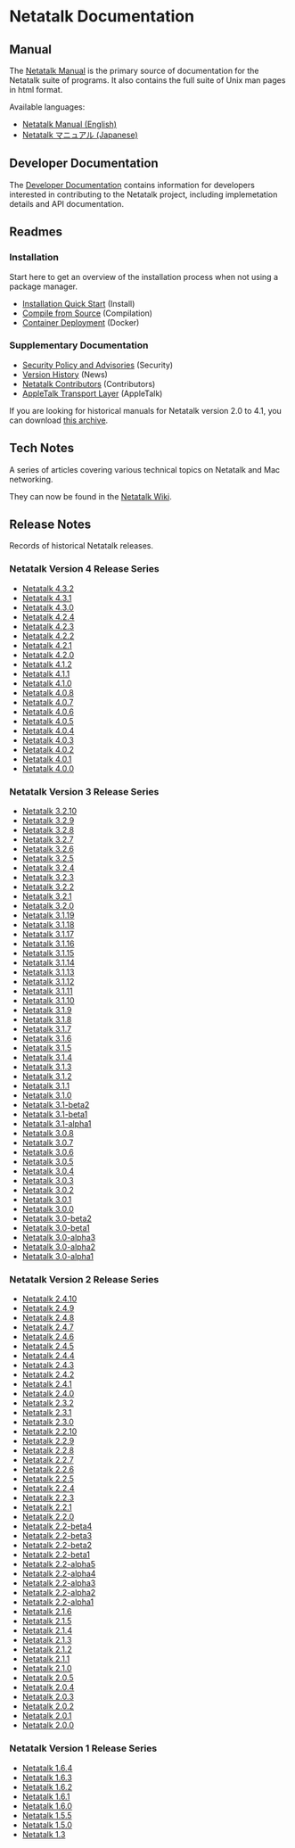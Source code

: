 # Netatalk Documentation

## Manual

The [Netatalk Manual](/manual/en) is the primary source of documentation for the Netatalk suite of programs.
It also contains the full suite of Unix man pages in html format.

Available languages:

- [Netatalk Manual (English)](/manual/en)
- [Netatalk マニュアル (Japanese)](/manual/ja)

## Developer Documentation

The <a href="/developer/" target="_blank">Developer Documentation</a> contains information for developers
interested in contributing to the Netatalk project, including
implemetation details and API documentation.

## Readmes

### Installation

Start here to get an overview of the installation process when not using a package manager.

- [Installation Quick Start](/install.html) (Install)
- [Compile from Source](/compilation.html) (Compilation)
- [Container Deployment](/docker.html) (Docker)

### Supplementary Documentation

- [Security Policy and Advisories](/security.html) (Security)
- [Version History](/news.html) (News)
- [Netatalk Contributors](/contributors.html) (Contributors)
- [AppleTalk Transport Layer](/appletalk.html) (AppleTalk)

If you are looking for historical manuals for Netatalk version 2.0 to 4.1, you can download [this archive](https://sourceforge.net/projects/netatalk/files/docs/).

## Tech Notes

A series of articles covering various technical topics on Netatalk and
Mac networking.

They can now be found in the [Netatalk Wiki](/docs).

## Release Notes

Records of historical Netatalk releases.

### Netatalk Version 4 Release Series

- [Netatalk 4.3.2](/4.3/ReleaseNotes4.3.2.html)
- [Netatalk 4.3.1](/4.3/ReleaseNotes4.3.1.html)
- [Netatalk 4.3.0](/4.3/ReleaseNotes4.3.0.html)
- [Netatalk 4.2.4](/4.2/ReleaseNotes4.2.4.html)
- [Netatalk 4.2.3](/4.2/ReleaseNotes4.2.3.html)
- [Netatalk 4.2.2](/4.2/ReleaseNotes4.2.2.html)
- [Netatalk 4.2.1](/4.2/ReleaseNotes4.2.1.html)
- [Netatalk 4.2.0](/4.2/ReleaseNotes4.2.0.html)
- [Netatalk 4.1.2](/4.1/ReleaseNotes4.1.2.html)
- [Netatalk 4.1.1](/4.1/ReleaseNotes4.1.1.html)
- [Netatalk 4.1.0](/4.1/ReleaseNotes4.1.0.html)
- [Netatalk 4.0.8](/4.0/ReleaseNotes4.0.8.html)
- [Netatalk 4.0.7](/4.0/ReleaseNotes4.0.7.html)
- [Netatalk 4.0.6](/4.0/ReleaseNotes4.0.6.html)
- [Netatalk 4.0.5](/4.0/ReleaseNotes4.0.5.html)
- [Netatalk 4.0.4](/4.0/ReleaseNotes4.0.4.html)
- [Netatalk 4.0.3](/4.0/ReleaseNotes4.0.3.html)
- [Netatalk 4.0.2](/4.0/ReleaseNotes4.0.2.html)
- [Netatalk 4.0.1](/4.0/ReleaseNotes4.0.1.html)
- [Netatalk 4.0.0](/4.0/ReleaseNotes4.0.0.html)

### Netatalk Version 3 Release Series

- [Netatalk 3.2.10](/3.2/ReleaseNotes3.2.10.html)
- [Netatalk 3.2.9](/3.2/ReleaseNotes3.2.9.html)
- [Netatalk 3.2.8](/3.2/ReleaseNotes3.2.8.html)
- [Netatalk 3.2.7](/3.2/ReleaseNotes3.2.7.html)
- [Netatalk 3.2.6](/3.2/ReleaseNotes3.2.6.html)
- [Netatalk 3.2.5](/3.2/ReleaseNotes3.2.5.html)
- [Netatalk 3.2.4](/3.2/ReleaseNotes3.2.4.html)
- [Netatalk 3.2.3](/3.2/ReleaseNotes3.2.3.html)
- [Netatalk 3.2.2](/3.2/ReleaseNotes3.2.2.html)
- [Netatalk 3.2.1](/3.2/ReleaseNotes3.2.1.html)
- [Netatalk 3.2.0](/3.2/ReleaseNotes3.2.0.html)
- [Netatalk 3.1.19](/3.1/ReleaseNotes3.1.19.html)
- [Netatalk 3.1.18](/3.1/ReleaseNotes3.1.18.html)
- [Netatalk 3.1.17](/3.1/ReleaseNotes3.1.17.html)
- [Netatalk 3.1.16](/3.1/ReleaseNotes3.1.16.html)
- [Netatalk 3.1.15](/3.1/ReleaseNotes3.1.15.html)
- [Netatalk 3.1.14](/3.1/ReleaseNotes3.1.14.html)
- [Netatalk 3.1.13](/3.1/ReleaseNotes3.1.13.html)
- [Netatalk 3.1.12](/3.1/ReleaseNotes3.1.12.html)
- [Netatalk 3.1.11](/3.1/ReleaseNotes3.1.11.html)
- [Netatalk 3.1.10](/3.1/ReleaseNotes3.1.10.html)
- [Netatalk 3.1.9](/3.1/ReleaseNotes3.1.9.html)
- [Netatalk 3.1.8](/3.1/ReleaseNotes3.1.8.html)
- [Netatalk 3.1.7](/3.1/ReleaseNotes3.1.7.html)
- [Netatalk 3.1.6](/3.1/ReleaseNotes3.1.6.html)
- [Netatalk 3.1.5](/3.1/ReleaseNotes3.1.5.html)
- [Netatalk 3.1.4](/3.1/ReleaseNotes3.1.4.html)
- [Netatalk 3.1.3](/3.1/ReleaseNotes3.1.3.html)
- [Netatalk 3.1.2](/3.1/ReleaseNotes3.1.2.html)
- [Netatalk 3.1.1](/3.1/ReleaseNotes3.1.1.html)
- [Netatalk 3.1.0](/3.1/ReleaseNotes3.1.0.html)
- [Netatalk 3.1-beta2](/3.1/ReleaseNotes-3.1-beta2.html)
- [Netatalk 3.1-beta1](/3.1/ReleaseNotes-3.1-beta1.html)
- [Netatalk 3.1-alpha1](/3.1/ReleaseNotes-3.1-alpha1.html)
- [Netatalk 3.0.8](/3.0/ReleaseNotes3.0.8.html)
- [Netatalk 3.0.7](/3.0/ReleaseNotes3.0.7.html)
- [Netatalk 3.0.6](/3.0/ReleaseNotes3.0.6.html)
- [Netatalk 3.0.5](/3.0/ReleaseNotes3.0.5.html)
- [Netatalk 3.0.4](/3.0/ReleaseNotes3.0.4.html)
- [Netatalk 3.0.3](/3.0/ReleaseNotes3.0.3.html)
- [Netatalk 3.0.2](/3.0/ReleaseNotes3.0.2.html)
- [Netatalk 3.0.1](/3.0/ReleaseNotes3.0.1.html)
- [Netatalk 3.0.0](/3.0/ReleaseNotes-3.0.html)
- [Netatalk 3.0-beta2](/3.0/ReleaseNotes-3.0-beta2.html)
- [Netatalk 3.0-beta1](/3.0/ReleaseNotes-3.0-beta1.html)
- [Netatalk 3.0-alpha3](/3.0/ReleaseNotes-3.0-alpha3.html)
- [Netatalk 3.0-alpha2](/3.0/ReleaseNotes-3.0-alpha2.html)
- [Netatalk 3.0-alpha1](/3.0/ReleaseNotes-3.0-alpha1.html)

### Netatalk Version 2 Release Series

- [Netatalk 2.4.10](/2.4/ReleaseNotes2.4.10.html)
- [Netatalk 2.4.9](/2.4/ReleaseNotes2.4.9.html)
- [Netatalk 2.4.8](/2.4/ReleaseNotes2.4.8.html)
- [Netatalk 2.4.7](/2.4/ReleaseNotes2.4.7.html)
- [Netatalk 2.4.6](/2.4/ReleaseNotes2.4.6.html)
- [Netatalk 2.4.5](/2.4/ReleaseNotes2.4.5.html)
- [Netatalk 2.4.4](/2.4/ReleaseNotes2.4.4.html)
- [Netatalk 2.4.3](/2.4/ReleaseNotes2.4.3.html)
- [Netatalk 2.4.2](/2.4/ReleaseNotes2.4.2.html)
- [Netatalk 2.4.1](/2.4/ReleaseNotes2.4.1.html)
- [Netatalk 2.4.0](/2.4/ReleaseNotes2.4.0.html)
- [Netatalk 2.3.2](/2.3/ReleaseNotes2.3.2.html)
- [Netatalk 2.3.1](/2.3/ReleaseNotes2.3.1.html)
- [Netatalk 2.3.0](/2.3/ReleaseNotes2.3.0.html)
- [Netatalk 2.2.10](/2.2/ReleaseNotes2.2.10.html)
- [Netatalk 2.2.9](/2.2/ReleaseNotes2.2.9.html)
- [Netatalk 2.2.8](/2.2/ReleaseNotes2.2.8.html)
- [Netatalk 2.2.7](/2.2/ReleaseNotes2.2.7.html)
- [Netatalk 2.2.6](/2.2/ReleaseNotes2.2.6.html)
- [Netatalk 2.2.5](/2.2/ReleaseNotes2.2.5.html)
- [Netatalk 2.2.4](/2.2/ReleaseNotes2.2.4.html)
- [Netatalk 2.2.3](/2.2/ReleaseNotes2.2.3.html)
- [Netatalk 2.2.1](/2.2/ReleaseNotes2.2.1.html)
- [Netatalk 2.2.0](/2.2/ReleaseNotes2.2.0.html)
- [Netatalk 2.2-beta4](/2.2/ReleaseNotes2.2beta4.html)
- [Netatalk 2.2-beta3](/2.2/ReleaseNotes2.2beta3.html)
- [Netatalk 2.2-beta2](/2.2/ReleaseNotes2.2beta2.html)
- [Netatalk 2.2-beta1](/2.2/ReleaseNotes2.2beta1.html)
- [Netatalk 2.2-alpha5](/2.2/ReleaseNotes2.2alpha5.html)
- [Netatalk 2.2-alpha4](/2.2/ReleaseNotes2.2alpha4.html)
- [Netatalk 2.2-alpha3](/2.2/ReleaseNotes2.2alpha3.html)
- [Netatalk 2.2-alpha2](/2.2/ReleaseNotes2.2alpha2.html)
- [Netatalk 2.2-alpha1](/2.2/ReleaseNotes2.2alpha1.html)
- [Netatalk 2.1.6](/2.1/ReleaseNotes2.1.6.html)
- [Netatalk 2.1.5](/2.1/ReleaseNotes2.1.5.html)
- [Netatalk 2.1.4](/2.1/ReleaseNotes2.1.4.html)
- [Netatalk 2.1.3](/2.1/ReleaseNotes2.1.3.html)
- [Netatalk 2.1.2](/2.1/ReleaseNotes2.1.2.html)
- [Netatalk 2.1.1](/2.1/ReleaseNotes2.1.1.html)
- [Netatalk 2.1.0](/2.1/ReleaseNotes2.1.html)
- [Netatalk 2.0.5](/2.0/ReleaseNotes2.0.5.html)
- [Netatalk 2.0.4](/2.0/ReleaseNotes2.0.4.html)
- [Netatalk 2.0.3](/2.0/ReleaseNotes2.0.3.html)
- [Netatalk 2.0.2](/2.0/ReleaseNotes2.0.2.html)
- [Netatalk 2.0.1](/2.0/ReleaseNotes2.0.1.html)
- [Netatalk 2.0.0](/2.0/ReleaseNotes2.0.0.html)

### Netatalk Version 1 Release Series

- [Netatalk 1.6.4](/1.6/ReleaseNotes1.6.4.html)
- [Netatalk 1.6.3](/1.6/ReleaseNotes1.6.3.html)
- [Netatalk 1.6.2](/1.6/ReleaseNotes1.6.2.html)
- [Netatalk 1.6.1](/1.6/ReleaseNotes1.6.1.html)
- [Netatalk 1.6.0](/1.6/ReleaseNotes1.6.0.html)
- [Netatalk 1.5.5](/1.5/ReleaseNotes1.5.5.html)
- [Netatalk 1.5.0](/1.5/ReleaseNotes1.5.0.html)
- [Netatalk 1.3](/1.3/ReleaseNotes1.3.html)
